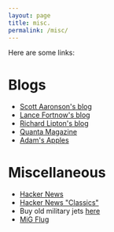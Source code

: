 ```yaml
---
layout: page
title: misc.
permalink: /misc/
---
```


Here are some links:

# Blogs

- [Scott Aaronson's blog][shtetl]
- [Lance Fortnow's blog][fortnow]
- [Richard Lipton's blog][lipton]
- [Quanta Magazine][quanta]
- [Adam's Apples][adams-apples]

# Miscellaneous

- [Hacker News][hacker-news]
- [Hacker News "Classics"][hn-classics]
- Buy old military jets [here][everettaero]
- [MiG Flug][migflug]

[shtetl]: https://www.scottaaronson.com/blog/
[fortnow]: https://blog.computationalcomplexity.org/
[lipton]: https://blog.computationalcomplexity.org/
[quanta]: https://www.quantamagazine.org/
[adams-apples]: https://adamapples.blogspot.com/

[hacker-news]: https://news.ycombinator.com/
[hn-classics]: https://jsomers.net/hn/
[everettaero]: https://www.everettaero.com/
[migflug]: https://migflug.com/jetflights/

